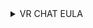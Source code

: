 <details>
<summary> VR CHAT EULA </summary>


Language:	
English
This Terms of Service document may also be accessed at https://hello.vrchat.com/legal

TERMS OF SERVICE

Last Updated: August 10, 2022

Welcome, and thank you for your interest in VRChat Inc. (“VRChat,” “we,” or “us”) and our website at http://www.vrchat.com/, along with our related websites, networks, desktop applications (each, a “Desktop Client”), VR headset applications (each, a “VR Client” and together with any Desktop Clients, “Clients”), software development kits for use in connection with any technology or services made available by or on behalf of VRChat (each, an “SDK”), and other services provided by us (collectively, including any Clients and SDKs, the “Platform”). This VRChat Terms of Service (this “TOS”), is a legally binding contract between you and VRChat regarding your use of the Platform.

PLEASE READ THE FOLLOWING TERMS CAREFULLY. BY CLICKING “I ACCEPT,” OR BY USING THE PLATFORM OR ANY PART OF THE PLATFORM, YOU ACKNOWLEDGE THAT YOU HAVE READ, UNDERSTOOD, AND AGREE TO BE BOUND BY THIS TOS. If you are not eligible, or do not agree to this TOS, then you do not have our permission to use the Platform or any part of the Platform.

You acknowledge and agree that, as provided in greater detail in this TOS:

any Client is licensed, not sold to you;
you may use the Platform only as set forth in this TOS;
the Platform is provided “as is” without warranties of any kind and VRChat’s liability to you is limited;
disputes arising under this TOS will be resolved by binding arbitration, and by accepting this TOS, as described in greater detail in Section 26, you and VRChat are each waiving the right to a trial by jury or to participate in a class action.

1. Platform Overview

VRChat is a platform for experiencing, creating, and publishing social virtual reality experiences. Subject to compliance with this TOS, and dependent on the then-current functionality of the Platform, users of the Platform (“Users”) may be able to use it to create, share, and interact with virtual worlds and avatars.

2. Eligibility

You must be at least 13 years of age to use the Platform. By agreeing to this TOS, you represent and warrant to us that: (a) you are at least 13 years of age; (b) you have not previously been suspended or removed from the Platform; and (c) your registration and your use of the Platform complies with all applicable laws and regulations. If you are at least 13 but are under the age of 18, you may only use the Platform with your parent’s or guardian’s consent and your parent or guardian must provide consent after having read this TOS. In such a case you represent and warrant and covenant that both you and your parent or guardian have read and consent to this TOS (including all the conditions, limitations, disclaimers, and waivers provided herein). You further acknowledge and agree that by using the Platform you are accepting a benefit that you cannot return or disgorge and that we are relying on your representations regarding your ability to accept and perform this TOS, and you therefore waive any right you may have under applicable law to void, rescind, or otherwise avoid this TOS. If you are a parent or guardian consenting to this TOS on behalf of a child between the ages of 13 and 18, you additionally agree to guarantee and be fully responsible for that person’s performance hereunder, including all financial obligations or liability he or she may incur, and all disclaimers and waivers of applicable legal protections provided herein, and you agree to take all actions (including executing such additional documents or agreements) necessary to effect and perfect the foregoing. In all other cases, you represent that you are 18 years or older and fully competent to enter into this TOS, and you hereby agree and acknowledge that you have read, understood, and agree to be bound by this TOS without modification.

If you are using the Platform on behalf of an entity, organization, or company, you represent and warrant that you have the authority to bind that organization to this TOS and you agree to be bound by this TOS on behalf of that organization.

You further represent and warrant that you are not listed on or covered by any sanctioned person lists administered by the United States government or United Nations, including but not limited to the United States Department of Treasury’s List of Specially Designated Nationals and Blocked Persons, the United States Department of Commerce’s List of Denied Persons or Entity List, and the United Nations Security Council Sanctions. You further represent that you are not located in a country subject to comprehensive United States sanctions, including Iran, Syria, Cuba, North Korea, the Crimea region of Ukraine, the Donetsk People’s Republic or the Luhansk People’s Republic. Should you become listed on or otherwise subject to any such list or are in a country subject to comprehensive United States sanctions, then you agree to immediately cease use of the Platform.

3. Accounts and Registration

To access most features of the Platform, you must register for an account (your “User Account”). When you register, you may be required to provide us with some information about yourself, such as your email address or other contact information. You agree that the information you provide to us is accurate and that you will keep it accurate and up to date at all times. When you register, you will be asked to provide a password.

You may also access certain features of the Platform using your login credentials for third-party accounts, such as your account with Steam, Facebook/Oculus, or HTC/Viveport (each a “Third-Party Account”). The Platform may offer functionality allowing you to merge your User Account with a Third-Party Account.

You are solely responsible for maintaining the confidentiality of the password(s) for your User Account and any Third-Party Accounts (each an “Account”), and you accept responsibility for all activities that occur under your Accounts. If you have reason to believe that your Account is no longer secure, then you must immediately notify us at support@vrchat.com.

4. Client Licenses

Subject to your complete and ongoing compliance with the terms and conditions in this TOS, VRChat grants you a limited, non-commercial (except as otherwise specified in this TOS or other written agreement between you and VRChat), non-exclusive, non-transferable, non-sublicensable, revocable license to each copy of any Client downloaded directly from VRChat’s website or from a legitimate marketplace (such as the Oculus, Steam, or Viveport Store), solely in an executable application format, for your personal use for lawful purposes, on a single compatible device you own or control, and to access and use the Platform in accordance with this TOS. The terms “Desktop Client” and “VR Client,” as used in this TOS, include any updates or modifications to the applicable Client made available to you by or on behalf of VRChat (unless provided with separate terms, in which case those terms are hereby incorporated into this TOS unless otherwise stated in those separate terms, and will control in the event of a conflict with the terms of this TOS, but only with respect to the applicable Client).

5. VRChat SDK License

Your use of any SDK or related SDK materials is subject to your complete and ongoing compliance with the terms and conditions in this TOS and the SDK terms applicable to the SDK (which are incorporated into this TOS by this reference). If no other SDK license terms are distributed in connection with a particular SDK or related SDK materials, then your use of such SDK or related SDK materials is subject to the SDK license available at https://hello.vrchat.com/legal/sdk (the “SDK License”).

6. Trademark License

Subject to your complete and ongoing compliance with this TOS, VRChat grants you a limited, non-commercial (except as otherwise specified in this TOS or other written agreement between you and VRChat), non-exclusive, non-transferable, non-sublicensable, revocable license to use its trade names, trademarks, service names, and service marks (“Marks”), solely when used in compliance with the then-current https://docs.google.com/presentation/d/e/2PACX-1vRlm7h3Vh5sjRVS478amvSywI1D7GWuMzv_kYkxOPW8dELnAVJq9Fbiqp_hnE1o2N-v2NyKOntdiaOz/pub?slide=id.g7ca235226a_0_13 (or any successor URL designated by VRChat) (the “Brand Guidelines”), and solely in connection with permitted uses under this TOS, in each case, provided that you may not use any Marks in a way that would suggest that you are affiliated with VRChat or that VRChat has reviewed or approved of any of the content with which the Marks are used. The Brand Guidelines are incorporated into this TOS by this reference. Any goodwill in the Marks will inure solely to VRChat.

7. No Support

We are under no obligation to provide support for the Platform. In instances where we may offer support, the support will be subject to applicable published policies.

8. Payment

8.1. . Access to the Platform, or to certain features of the Platform, may require you to pay fees. Before you pay any fees, you will have an opportunity to review and accept the fees that you will be charged. Unless otherwise stated, all fees or other amounts specified in this TOS or on the Platform are in U.S. dollars and are non-refundable. Purchases made through third-party markets, such as Steam and Oculus, may be governed by additional terms provided by such third-party markets. If VRChat changes the fees for any part of the Platform, including by adding additional fees or charges, VRChat will provide you advance notice of those changes. If you do not accept the changes, VRChat may discontinue providing the Platform or the applicable portion of the Platform to you. VRChat or its third-party payment processors will charge the payment method you specify at the time of purchase. You authorize VRChat and its third-party payment processors to charge all sums as described in this TOS to that payment method. If you pay any fees with a credit card, VRChat or its third-party payment processors may seek pre-authorization of your credit card account prior to your purchase to verify that the credit card is valid and has the necessary funds or credit available to cover your purchase. If you use the Platform to update or cancel any existing authorized payment, it may take up to 10 business days for the update or cancellation to take effect.

8.2. . Certain premium features on the Platform may be made available through purchase of a subscription (“Subscription Service”). Subscription Services involve automatically recurring payments for periodic charges and may be purchased through a third-party market. If you activate a Subscription Service, you authorize VRChat (or the applicable third-party market) to periodically charge, on a going-forward basis and until cancellation of either the recurring payments or your Account, all accrued sums for your subscription to the Subscription Service on or before the payment due date for the accrued sums. The “Subscription Billing Date” is the date when you first purchase a subscription to a Subscription Service. The Subscription Service will begin on the Subscription Billing Date and continue for the subscription period that you select on your Account (such period, the “Initial Subscription Period”), and will automatically renew for successive periods of the same duration as the Initial Subscription Period (the Initial Subscription Period and each such renewal period, each a “Subscription Period”). Your Account will be charged automatically on the Subscription Billing Date for all applicable fees and taxes for the next Subscription Period. Your subscription to the Subscription Service will continue unless and until you cancel your subscription or we terminate it. You must cancel your subscription to a Subscription Service before it renews in order to avoid billing of the next periodic subscription fee to your Account. We (or the applicable third-party market) will bill the periodic subscription fee to the payment method you provide during purchase (or to a different payment method if you change your payment information). We may suspend or terminate access to a Subscription Service for any Account for which any amount is due but unpaid. In addition to the amount due for any Subscription Service, a delinquent Account may be charged with fees or charges that are incidental to any chargeback or collection of any unpaid amount, including collection fees. If your payment method is no longer valid at the time a renewal subscription fee is due, then VRChat reserves the right to suspend your Account and your access to the Platform without any liability to you. If your Account is terminated or suspended for violation of this TOS, any ongoing Subscription Service associated with the Account may be canceled and no refund will be provided for any remaining portion of your then-current Subscription Period(s). Payments for Subscription Services are non-refundable. If you have activated a Subscription Service through a third-party market, you may cancel your subscription to that Subscription Service through the third-party market’s account settings or other procedures established by that third-party market. If you have questions, please email us at support@vrchat.com.

9. User Content

9.1. . Certain features of the Platform may permit Users to develop content on or submit, upload, publish, broadcast, or otherwise transmit content to or via the Platform (directly, through any automated process, or via a third party acting on your behalf or at your direction) (“Post”), including software code, messages, photos, video, images, folders, data, text, and other types of works (all such content, “User Content”). As between you and VRChat, you retain copyright and any other proprietary rights in the User Content you Post, subject to the licenses granted in this TOS or in any other agreement between you and VRChat.

9.2. . By Posting any User Content, you grant VRChat a worldwide, non-exclusive, irrevocable, royalty-free, perpetual, fully-paid right and license (with the right to sublicense through multiple tiers) to host, store, transfer, publicly display, publicly perform (including by means of digital audio transmission), communicate to the public, reproduce, modify for the purpose of formatting for display, create derivative works as authorized in this TOS, and distribute that User Content, in whole or in part, in any media formats and through any media channels, in each instance whether now known or hereafter developed. All of the rights you grant in this TOS are provided on a through-to-the-audience basis, meaning the owners or operators of external services will not have any separate liability to you or any other third party for User Content that is Posted or otherwise used on external services via the Platform. You agree to pay all monies owing to any person or entity resulting from Posting your User Content and from VRChat’s exercise of the license set forth in this Section. You agree that the license granted to VRChat under this Section 9.2 applies to any User Content you directly or indirectly previously Posted.

9.3. . By Posting or sharing User Content with other Users of the Platform in a public portion of the Platform, or by setting any of your User Content to public, you grant those Users a non-exclusive license to access and use that User Content as permitted by this TOS and the functionality of the Platform.

9.4. . You must not Post User Content if you are not the owner of or are not fully authorized to grant rights in all of the elements of that User Content. VRChat disclaims any and all liability in connection with User Content. You are solely responsible for your User Content and the consequences of Posting User Content. By Posting User Content, you affirm, represent, and warrant that:

a. you are the creator and owner of that User Content, or have the necessary licenses, rights, consents, and permissions to authorize VRChat and Users to use and distribute that User Content as necessary to exercise the licenses granted by you in this section, in the manner contemplated by VRChat, the Platform, and this TOS;

b. your User Content, and the Posting or other use of your User Content as contemplated by this TOS, does not and will not: (i) infringe, violate, misappropriate, or otherwise breach any third-party right, including any copyright, trademark, patent, trade secret, moral right, privacy right, right of publicity, or any other intellectual property, contract, or proprietary right; (ii) slander, defame, libel, or invade the right of privacy, publicity or other property rights of any other person; or (iii) cause VRChat to violate any law or regulation or require us to obtain any further licenses from or pay any royalties, fees, compensation or other amounts or provide any attribution to any third parties; and

c. your User Content could not be deemed by a reasonable person to be objectionable, profane, indecent, pornographic, harassing, threatening, embarrassing, hateful, or otherwise inappropriate.

9.5. . If you are a composer or author of a musical work and have granted non-exclusive rights to a Performing Rights Organization (“PRO”), then you must notify your PRO of the royalty-free licenses you grant through this TOS to VRChat or to other Users. You are solely responsible for ensuring your compliance with the relevant PRO’s reporting obligations. If you have assigned your rights to a music publisher or a PRO, then you must obtain the consent of that music publisher or PRO to grant the royalty-free license(s) set forth in this TOS or have that music publisher or PRO enter into this TOS with VRChat. Just because you authored a musical work (e.g., wrote a song) does not mean you have the right to grant VRChat the licenses in this TOS. If you are a recording artist under contract with a record label, then you are solely responsible for ensuring that your use of the Platform is in compliance with any contractual obligations you have to your record label, including if you create any new recordings through the Platform that may be claimed by your label. Finally, if you wish to perform a cover song and Post it, you are responsible for securing all rights in and to the underlying musical work before Posting your recording or performance of that musical work.

9.6. . Where permitted by functionality within the Platform, you may delete copies or instances of your User Content that you have uploaded to your Account through the normal functionality of the Platform. If you delete your User Content through use of that functionality, the licenses granted by you in this Section 9 to your User Content terminate as described in this Section 9.6 with respect to the particular copies or instances of your User Content that you have deleted. The termination of the licenses does not apply to any copies or instances of the same User Content that you have not specifically deleted from the Platform, including those that may be displayed elsewhere or that may be stored by other Users to whom you transferred copies. The licenses under this Section 9 that you granted to your User Content that you have deleted through the Platform will survive termination solely to allow VRChat to: (a) retain server copies of particular instances of your User Content, including copies stored in connection with back-up, debugging, and testing procedures; and (b) enable the exercise of the licenses granted in this Section 9 for any other copies or instances of the same User Content that you have not specifically deleted from the Platform, including those that may be displayed elsewhere or that exist in other Users’ account inventories.

9.7. . We are under no obligation to edit or control User Content that you or other Users may Post, and will not be in any way responsible or liable for User Content. VRChat may, however, at any time and without prior notice, screen, remove, edit, or block any User Content that in our sole judgment violates this TOS, is alleged to violate the rights of third parties, or is otherwise objectionable. You understand that, when using the Platform, you will be exposed to User Content from a variety of sources and acknowledge that User Content may be inaccurate, offensive, indecent, or objectionable. Most User Content, including worlds and avatars, available through VRChat is created by other Users or third parties, and VRChat does not control or actively monitor the content or technical features of individual worlds, avatars, or other User Content. You understand that any world you enter is at your own risk. You agree to waive, and do waive, any legal or equitable right or remedy you have or may have against VRChat with respect to User Content. We expressly disclaim any and all liability in connection with User Content. If notified by a User or content owner that User Content allegedly does not conform to this TOS, we may investigate the allegation and determine in our sole discretion whether to remove the User Content, which we reserve the right to do at any time and without notice. VRChat may block, filter, mute, remove or disable access to any User Content uploaded to or transmitted through the Platform without any liability to the User who Posted such User Content or to any other Users of the Platform. For clarity, VRChat does not permit copyright-infringing activities on the Platform.

10. Digital Millennium Copyright Act

We comply with the provisions of the Digital Millennium Copyright Act applicable to Internet service providers (17 U.S.C. §512, as amended). Please review our copyright policy available at https://hello.vrchat.com/copyright (or any successor URL designated by VRChat) (the “Copyright Policy”). The Copyright Policy is incorporated by this reference into, and made a part of, this TOS.

11. Restrictions

You may not reproduce, distribute, publicly display, publicly perform, or create derivative works of any part of the Platform except as otherwise expressly agreed in a separate written agreement between you and VRChat. You may not use any part of the Platform for any commercial uses or other uses outside the scope of what is expressly permitted in this TOS without entering into a separate written agreement with VRChat that expressly allows that expanded use (such an agreement, a “Commercial Use Agreement”). Unless, and solely to the extent that, such a restriction is impermissible under applicable law or applicable third-party license, you may not, and may not permit any third party to: (a) decompile, reverse engineer, or otherwise access or attempt to access the source code for any portion of the Platform, or make or attempt to make any modification to any portion of the Platform (other than modifications of the type described in the applicable User documentation made available to you by VRChat) or (b) interfere with or circumvent any feature of the Platform, including any security, or access control mechanism. You may not use the Platform for any purpose other than a purpose for which the applicable part of the Platform is expressly designed. If you are prohibited under applicable law from using any part(s) of the Platform, you may not use them. You represent and covenant that you have complied and will continue to comply with the rights and obligations set forth in this TOS with regards to your use of any part(s) of the Platform previously downloaded or accessed. We make no representation that the Platform is appropriate or available for use outside of the United States. Access to the Platform from countries or territories or by individuals where such access is illegal is prohibited. Nothing in this Section 11 or in this TOS is intended to restrict Users from streaming their use of the Platform through a third-party streaming platform, including Twitch and YouTube, provided that such use is in compliance with all other terms of this TOS, including the Brand Guidelines and in compliance with all applicable third-party terms relating to those third-party systems (such streaming, “Permitted Streaming”). This TOS does not prohibit you from monetizing such streaming through third-party streaming platforms’ authorized monetization systems. Your use of any third-party streaming platform is subject to that platform’s terms.

12. Prohibited Conduct and Anti-Cheat Measures

12.1.

By using the Platform, you agree not to:

a. use the Platform for any illegal purpose or in violation of any local, state, national, or international law;

b. violate, encourage others to violate, or provide instructions on how to violate, any right of a third party, including by infringing or misappropriating any third-party intellectual property right;

c. share, publicly Post, copy, or distribute another User’s User Content without their permission (except for Permitted Streaming);

d. Post, upload, or distribute any User Content or other content that is unlawful, defamatory, libelous, inaccurate, or that a reasonable person could deem to be objectionable, profane, indecent, pornographic, harassing, threatening, embarrassing, hateful, or otherwise inappropriate;

e. interfere with security-related features of the Platform, including by: (i) disabling or circumventing features that prevent or limit use, printing, or copying of any content or (ii) reverse engineering or otherwise attempting to discover the source code of any portion of the Platform, including any SDK, except to the extent that the activity is expressly permitted by applicable law;

f. upload to the Platform any software code, routine, or instructions that interfere with, or otherwise attempt to impair, the operation of the Platform, any User’s enjoyment of the Platform, or any User’s underlying code or hardware, including by: (i) uploading or otherwise disseminating any virus, adware, spyware, worm, or other malicious code; (ii) making any unsolicited offer or advertisement to another User; (iii) attempting to collect personal information about another User or third party without consent; or (iv) interfering with or disrupting any network, equipment, or server connected to or used to provide the Platform, or violating any regulation, policy, or procedure of any such network, equipment, or server;

g. perform any fraudulent activity including impersonating any person or entity, claiming a false affiliation or identity, accessing any other Platform account without permission, or falsifying your age or date of birth;

h. bypass any security or other features of the Platform designed to control how the Platform is used, harvest, or mine User Content from the Platform, or otherwise access or use the Platform in a manner inconsistent with individual human usage;

i. use any engine, software tool, agent, device, or mechanism (including any robot, spambot, spider, crawler, scraper, or other automated means or interface) not provided by us to access, search, or otherwise use any portion of the Platform or to extract data;

j. decipher, reverse engineer, decompile, or disassemble the Platform or any Client, or the software used to provide the Platform or a Client, in whole or in part, or authorize, direct, or cause a third party to do so;

k. use, display, mirror, frame, or utilize framing techniques to enclose the Platform or any content available through the Platform (“Content”), or any portion or component of the Platform, unless and solely to the extent VRChat provides the means for embedding any part of the Platform or the Content;

l. access, tamper with, or use non-public areas of the Platform, VRChat’s (or its infrastructure providers’) computer systems and infrastructure, or the technical delivery systems of VRChat’s providers;

m. use the Platform in any manner to harass, abuse, stalk, threaten, defame, or otherwise infringe or violate the rights of any other party;

n. sell or otherwise transfer the access granted under this TOS or any Materials (as defined below) or any right or ability to view, access, or use any Materials; or

o. attempt to do any of the acts described in this Section 12, or assist or permit any person in engaging in any of the acts described in this Section 12.

12.2.

We aim to provide users with a positive user experience on the Platform by minimizing abuse of VRChat or other users on the Platform. We strictly enforce prohibitions against cheating, hacking, account stealing and any other unauthorized or fraudulent activity on the Platform. We use a variety of anti-cheat and fraud prevention technologies (collectively, the “Anti-Cheat Measures”) to help us identify and prevent malicious activity. The Anti-Cheat Measures technologies may be developed by VRChat or a third party. One such service we use is Easy Anti-Cheat (“EAC”) from Epic Games, Inc. (“Epic”), which helps prevent certain of the acts listed above in Section 12.1. TO THE FULLEST EXTENT PERMITTED BY APPLICABLE LAW, NONE OF VRCHAT’S THIRD-PARTY PROVIDERS OF ANTI-CHEAT MEASURES WILL HAVE ANY LIABILITY TO YOU WITH RESPECT TO SUCH ANTI-CHEAT MEASURES.

When you launch VRChat, the Anti-Cheat Measures may monitor your gameplay and device’s RAM, processes, communications, and file storage for purposes of detecting violations of, and enforcing, this TOS, including but not limited to the use of “modified clients” (“Mods”) to participate in Prohibited Conduct as defined in this Section 12.

VRChat may collect relevant information needed for our investigation and enforcement purposes such as your account information, details related to your use of Mods, and any times cheating was detected. We also may terminate your Account if we determine you have been cheating.

If you deny VRChat or its service providers the ability to process personal data or request that it be deleted such that VRChat cannot determine whether you are using modified software or cheating, VRChat has the right to block your access to use a Client or the Platform and prevent use of a Client or the Platform.

13. Termination; Discontinuation and Modification of the Service

This TOS is effective beginning when you accept this TOS or first access or use the Platform, and ending when terminated as described below.

You may terminate your User Account at any time by contacting customer service at support@vrchat.com or through account deletion functionality that may be provided to you via the Platform. If you log into the Platform using a Third-Party Account, you may only terminate your Account through emailing support@vrchat.com. If you terminate your Account, you remain obligated to pay all outstanding fees, if any, incurred prior to termination relating to your use of the Platform.

If you violate any provision of this TOS, your permission from us to use the Platform will terminate automatically. In addition, VRChat may in its sole discretion terminate your User Account on the Platform or suspend or terminate your access to the Platform at any time for any reason or no reason, with or without notice. Pre-paid fees, if any, will not be refunded if your User Account or access to the Platform is suspended or terminated due to violation of this TOS.

We also reserve the right to terminate this TOS, or modify or discontinue all or any portion of the Platform at any time (including by limiting or discontinuing certain features of the Platform), temporarily or permanently, without notice to you. We will have no liability whatsoever on account of any change to the Platform, including any paid-for functionalities of the Platform, or any suspension or termination of your access to or use of the Platform. You should retain copies of any User Content you Post so that you have permanent copies if the Platform is modified in such a way that you lose access to User Content you Posted.

Upon termination of this TOS, (a) your license rights will terminate and you must immediately cease all use of the Platform; (b) you will no longer be authorized to access your Account or the Platform; (c) you must pay VRChat any unpaid amount that was due prior to termination, and (d) all payment obligations accrued prior to termination and Sections 2, 3, 8, 9, 10, 11, 12, 13, 15, 16, 18, 19, 20, 21, 22, 23, 24, 25, 26, 27, 28 and 29, and any terms that survive within the Ancillary Agreements (defined below), will survive. You are solely responsible for retaining copies of any User Content you Post since upon termination of your Account, you may lose access rights to any User Content you Posted. If your Account has been terminated for a breach of this TOS, you are prohibited from creating a new account on the Platform using a different name, email address or other forms of account verification.

14. Third-Party Platforms and Linked Websites

VRChat may provide tools through the Platform that enable you to export information, including User Content, to third-party services, including through features that allow you to sign into a third-party service using your Account credentials, link your account on VRChat with an account on the third-party service, such as Twitter or Facebook, or through our implementation of third-party buttons (such as “like” or “share” buttons). By using one of these tools, you hereby authorize VRChat to transfer that information to the applicable third-party service. Third-party services are not under our control, and, to the fullest extent permitted by law, we are not responsible for any third-party service’s use of your exported information. The Platform may also contain links to third-party websites. Linked websites are not under our control, and we are not responsible for their content. Please be sure to review the terms of service and privacy policy of any third-party services before you share any User Content or information with such third-party services. Once sharing occurs, VRChat will have no control over the information that has been shared.

15. Use of Data

You agree that VRChat may collect, use, and share information, including UDID and other information about you, your device, system, any Client, and peripherals, as disclosed in the VRChat Privacy Policy, available at http://www.vrchat.com/privacy (or any successor URL designated by VRChat) (the “Privacy Policy”). Please read the Privacy Policy carefully for information relating to our collection, use, storage, and disclosure of your personal information. The Privacy Policy is incorporated by this reference into, and made a part of, this TOS.

16. IP Ownership, Reservation of Rights

The Platform, including any Clients and SDKs, is, as between you and VRChat, owned and operated by VRChat. The Clients, SDKs, Content, visual interfaces, interactive features, information, graphics, design, compilation, computer code (including source code or object code), products, services, and all other elements of the Platform (the “Materials”), are protected by copyright, trade dress, patent, and trademark laws of the United States and other jurisdictions, international conventions, and all other relevant intellectual property and proprietary rights, and applicable laws. As between you and VRChat, all Materials, including all associated intellectual property rights, are the sole and exclusive property of VRChat, its subsidiaries or affiliated companies, or its third-party licensors. You may not sell, license, distribute, copy, modify, publicly perform or display, transmit, publish, edit, adapt, create derivative works from, or use the Materials except as expressly authorized under this TOS. VRChat reserves all rights not expressly granted in this TOS. You do not acquire any right, title, or interest to the Materials, whether by implication, estoppel, or otherwise, except for the limited rights set forth in this TOS.

17. Third-Party Software

The software you download comprises a package of components, including certain third-party software (“Third-Party Software'') provided under separate license terms (the “Third-Party Terms”). Your use of the Third-Party Software in conjunction with any Client or the SDK in a manner consistent with this TOS is permitted, however, you may have broader rights under the applicable Third-Party Terms and nothing in this TOS prevents, restricts, or is intended to prevent or restrict your use of the Third-Party Software under the applicable third-party licenses or to limit your use of Third-Party Software under those third-party licenses. The Platform may contain or be provided together with open source software. Each item of open source software is subject to its own applicable license terms, which can be found at https://www.vrchat.com/legal/attribution and/or in the Platform’s documentation or the applicable help, notices, about or source files. Copyrights to the open source software are held by the respective copyright holders indicated therein.

18. Modification of this TOS

We reserve the right, at our discretion, to change this TOS on a going-forward basis at any time. Please check this TOS periodically for changes. Revisions will be effective immediately except that, for existing Users, material revisions will be effective as stated below. If a change to this TOS materially modifies your rights or obligations, you will be required to accept the modified TOS in order to continue to use the Platform. This TOS will be identified by the most recent date of revision and will be effective immediately upon being made available through http://www.vrchat.com/ or otherwise through the Platform, except: (a) if any such modification materially alters your rights under this TOS, we will attempt to notify you directly through a message sent to the email address you have provided to VRChat, if any, or through a pop-up window or other notification when you access or use the Platform; (b) such materially modified TOS will be effective upon the earlier of your use of the Platform with actual knowledge of the changes or thirty days after the changes are made available to you; and (c) no modifications to this TOS will apply to any dispute between you and VRChat that arose prior to the date of such modification. Your use of the Platform after modifications to this TOS become effective constitutes your binding acceptance of such changes. If you are dissatisfied with the terms of this TOS or any modifications to this TOS, then you agree that your sole and exclusive remedy is to discontinue any use of the Platform.

19. Feedback

If you provide VRChat with any comments, bug reports, feedback, or modifications proposed or suggested by you for the Platform (“Feedback”), such Feedback is provided on a non-confidential basis (notwithstanding any notice to the contrary you may include in any accompanying communication), and VRChat will have the right to use such Feedback at its discretion, including the incorporation of such suggested changes into the Platform. You hereby grant VRChat a perpetual, unrestricted, irrevocable, nonexclusive, fully-paid up, royalty-free license under all rights necessary to exploit and use your Feedback for any purpose, including to improve the Platform and create other products and services. We will have no obligation to provide you with attribution for any Feedback you provide to us.

21. Indemnity

To the fullest extent permitted by law, you are responsible for your use of the Platform, and you will defend and indemnify VRChat and its officers, directors, managers, members, employees, consultants, affiliates, subsidiaries, and agents and any licensors or suppliers that provide Materials (together, the “VRChat Entities”) from and against every claim brought by a third party, and any related liability, damage, loss, and expense, including reasonable attorneys’ fees and costs, arising out of or in any way connected with: (a) your access to, use of, or alleged use of, the Platform; (b) your violation of any portion of this TOS, any representation, warranty, or agreement referenced in this TOS, or any applicable law or regulation; (c) your violation of any third-party right, including any intellectual property right or publicity, confidentiality, other property, or privacy right; or (d) any dispute or issue between you and any third party. We reserve the right, at our own expense, to assume the exclusive defense and control of any matter otherwise subject to indemnification by you (without limiting your indemnification obligations with respect to that matter), and in that case, you agree to cooperate with our defense of that claim.

21. Disclaimers; No Warranties

ALL PARTS OF THE PLATFORM AND ALL MATERIALS AND CONTENT AVAILABLE THROUGH THE PLATFORM (INCLUDING ANY USER CONTENT) ARE PROVIDED “AS IS” AND ON AN “AS AVAILABLE” BASIS, WITHOUT WARRANTY OR CONDITION OF ANY KIND, EITHER EXPRESS OR IMPLIED. TO THE MAXIMUM EXTENT PERMITTED BY APPLICABLE LAW, THE VRCHAT ENTITIES DISCLAIM ALL WARRANTIES OF ANY KIND, WHETHER EXPRESS OR IMPLIED, RELATING TO THE PLATFORM AND ALL MATERIALS AND CONTENT AVAILABLE THROUGH THE PLATFORM (INCLUDING ANY USER CONTENT), INCLUDING: (a) ANY IMPLIED WARRANTY OF MERCHANTABILITY, FITNESS FOR A PARTICULAR PURPOSE, TITLE, QUIET ENJOYMENT, OR NON-INFRINGEMENT AND (b) ANY WARRANTY ARISING OUT OF COURSE OF DEALING, USAGE, OR TRADE. THE VRCHAT ENTITIES DO NOT WARRANT THAT THE PLATFORM OR ANY PORTION OF THE PLATFORM, OR ANY MATERIALS OR CONTENT OFFERED THROUGH THE PLATFORM (INCLUDING ANY USER CONTENT), WILL BE UNINTERRUPTED, SECURE, OR FREE OF ERRORS, VIRUSES, OR OTHER HARMFUL COMPONENTS, AND DO NOT WARRANT THAT ANY OF THOSE ISSUES WILL BE CORRECTED. VRCHAT EXPRESSLY DISCLAIMS ANY WARRANTIES OF ANY KIND WITH RESPECT TO THE ACCURACY OR FUNCTIONALITY OF LOCATION-BASED SERVICES, AND WITH RESPECT TO THE ACCURACY, VALIDITY, OR COMPLETENESS OF ANY INFORMATION OR FEATURES AVAILABLE THROUGH THE PLATFORM, OR THE QUALITY OR CONSISTENCY OF THE PLATFORM. VRCHAT FURTHER DISCLAIMS ANY WARRANTY OR LIABILITY RELATED TO YOUR CARRIER’S NETWORK OR SERVICE.

NO ADVICE OR INFORMATION, WHETHER ORAL OR WRITTEN, OBTAINED BY YOU FROM THE PLATFORM OR ANY MATERIALS OR CONTENT AVAILABLE THROUGH THE PLATFORM WILL CREATE ANY WARRANTY REGARDING ANY OF THE VRCHAT ENTITIES OR THE PLATFORM THAT IS NOT EXPRESSLY STATED IN THIS TOS. YOU ASSUME ALL RISK FOR ANY DAMAGE THAT MAY RESULT FROM YOUR USE OF OR ACCESS TO THE PLATFORM, YOUR DEALING WITH ANY OTHER USER, AND ANY MATERIALS OR CONTENT AVAILABLE THROUGH THE PLATFORM. YOU UNDERSTAND AND AGREE THAT YOU USE ANY PORTION OF THE PLATFORM, AND USE, ACCESS, DOWNLOAD, OR OTHERWISE OBTAIN MATERIALS OR CONTENT THROUGH THE PLATFORM AND ANY ASSOCIATED SITES OR PLATFORMS, AT YOUR OWN DISCRETION AND RISK, AND THAT YOU ARE SOLELY RESPONSIBLE FOR ANY DAMAGE TO YOUR PROPERTY (INCLUDING YOUR COMPUTER SYSTEM OR MOBILE DEVICE USED IN CONNECTION WITH THE PLATFORM), OR THE LOSS OF DATA THAT RESULTS FROM THE USE OF THE PLATFORM OR THE DOWNLOAD OR USE OF THAT MATERIAL OR CONTENT.

THE LIMITATIONS, EXCLUSIONS AND DISCLAIMERS IN THIS SECTION 21 APPLY TO THE FULLEST EXTENT PERMITTED BY LAW. VRCHAT DOES NOT DISCLAIM ANY WARRANTY OR OTHER RIGHT THAT VRCHAT IS PROHIBITED FROM DISCLAIMING UNDER APPLICABLE LAW. SOME JURISDICTIONS MAY PROHIBIT A DISCLAIMER OF WARRANTIES AND YOU MAY HAVE OTHER RIGHTS THAT VARY FROM JURISDICTION TO JURISDICTION.

22. Limitation of Liability

TO THE FULLEST EXTENT PERMITTED BY LAW, IN NO EVENT WILL THE VRCHAT ENTITIES BE LIABLE TO YOU FOR ANY INDIRECT, INCIDENTAL, SPECIAL, CONSEQUENTIAL OR PUNITIVE DAMAGES (INCLUDING DAMAGES FOR LOSS OF PROFITS, GOODWILL, OR ANY OTHER INTANGIBLE LOSS) ARISING OUT OF OR RELATING TO YOUR ACCESS TO OR USE OF, OR YOUR INABILITY TO ACCESS OR USE, THE PLATFORM OR ANY MATERIALS OR CONTENT ON THE PLATFORM, OR OTHERWISE ARISING OUT OF THIS TOS (INCLUDING ANY ANCILLARY AGREEMENT), WHETHER BASED ON WARRANTY, CONTRACT, TORT (INCLUDING NEGLIGENCE), STATUTE, OR ANY OTHER LEGAL THEORY, AND WHETHER OR NOT ANY VRCHAT ENTITY HAS BEEN INFORMED OF THE POSSIBILITY OF DAMAGE.

EXCEPT AS PROVIDED IN SECTION 26.5.c, THE AGGREGATE LIABILITY OF THE VRCHAT ENTITIES TO YOU FOR ALL CLAIMS ARISING OUT OF OR RELATING TO THE USE OF OR ANY INABILITY TO USE ANY PORTION OF THE PLATFORM OR OTHERWISE UNDER THIS TOS, WHETHER IN CONTRACT, TORT, OR OTHERWISE, IS LIMITED TO THE GREATER OF: (a) THE AMOUNT YOU HAVE PAID TO VRCHAT FOR ACCESS TO AND USE OF THE PLATFORM IN THE 12 MONTHS PRIOR TO THE EVENT(S) OR CIRCUMSTANCES GIVING RISE TO SUCH CLAIM OR (b) $100.

SOME JURISDICTIONS DO NOT ALLOW THE EXCLUSION OR LIMITATION OF LIABILITY FOR CONSEQUENTIAL OR INCIDENTAL DAMAGES. ACCORDINGLY, THE ABOVE LIMITATION MAY NOT APPLY TO YOU.

EACH PROVISION OF THIS TOS THAT PROVIDES FOR A LIMITATION OF LIABILITY, DISCLAIMER OF WARRANTIES, OR EXCLUSION OF DAMAGES IS INTENDED TO AND DOES ALLOCATE THE RISKS BETWEEN THE PARTIES UNDER THIS TOS. THIS ALLOCATION IS AN ESSENTIAL ELEMENT OF THE BASIS OF THE BARGAIN BETWEEN THE PARTIES. EACH OF THESE PROVISIONS IS SEVERABLE AND INDEPENDENT OF ALL OTHER PROVISIONS OF THIS TOS. THE LIMITATIONS IN THIS SECTION 22 WILL APPLY EVEN IF ANY LIMITED REMEDY FAILS OF ITS ESSENTIAL PURPOSE.

23. Third-Party Disputes

VRCHAT IS NOT AFFILIATED WITH ANY CARRIER, SERVICE PROVIDER, OR ADVERTISER, AND ANY DISPUTE YOU HAVE WITH ANY CARRIER, SERVICE PROVIDER, ADVERTISER, OR OTHER THIRD PARTY, INCLUDING ANY OTHER USER OF ANY PLATFORM, IS DIRECTLY BETWEEN YOU AND SUCH THIRD PARTY, AND YOU IRREVOCABLY RELEASE VRCHAT (AND OUR OFFICERS, DIRECTORS, AGENTS, SUBSIDIARIES, JOINT VENTURES AND EMPLOYEES) FROM CLAIMS, DEMANDS AND DAMAGES (ACTUAL AND CONSEQUENTIAL) OF EVERY KIND AND NATURE, KNOWN AND UNKNOWN, ARISING OUT OF OR IN ANY WAY CONNECTED WITH SUCH DISPUTES. IF YOU ARE A CALIFORNIA RESIDENT, YOU WAIVE CALIFORNIA CIVIL CODE §1542, WHICH SAYS: “A GENERAL RELEASE DOES NOT EXTEND TO CLAIMS WHICH THE CREDITOR DOES NOT KNOW OR SUSPECT TO EXIST IN HIS FAVOR AT THE TIME OF EXECUTING THE RELEASE, WHICH IF KNOWN BY HIM MUST HAVE MATERIALLY AFFECTED HIS SETTLEMENT WITH THE DEBTOR.”

24. Governing Law

This TOS is governed by the laws of the State of California without regard to conflict of law principles that would result in the application of the laws of another jurisdiction. If a lawsuit or court proceeding is permitted under this TOS, then you and VRChat agree to submit to the personal and exclusive jurisdiction of the state courts and federal courts located within San Francisco, California for the purpose of litigating any dispute. We operate the Platform primarily from the United States, and we make no representation that Materials included in the Platform are appropriate or available for use in other locations.

25. Miscellaneous

25.1. Your use of the Platform is subject to all additional terms, policies, rules, or guidelines applicable to the Platform or certain features of the Platform that we may post on or link to from any part of the Platform (the “Additional Terms”), such as additional license agreements for any downloadable Materials, an SDK, or rules that apply to particular features or content on the Platform, subject to Section 18 (Modification of this TOS). All Additional Terms are incorporated by this reference into, and made a part of, this TOS.

25.2. This TOS (which includes the Copyright Policy, the Privacy Policy, and, if applicable, the SDK License, any Additional Terms, and any Commercial Use Agreement between you and VRChat (collectively, the “Ancillary Agreements”)) is the entire and exclusive understanding and agreement between you and VRChat regarding your use of the Platform.

25.3. Except as expressly permitted in this TOS, this TOS may be amended only by a written agreement signed by authorized representatives of all parties to this TOS.

25.4. You may not assign or transfer this TOS or your rights under this TOS, in whole or in part, by operation of law or otherwise, without our prior written consent. We may assign this TOS and all rights granted under this TOS, including with respect to your User Content, at any time without notice or consent.

25.5. The failure to require performance of any provision will not affect our right to require performance at any other time after that, nor will a waiver by us of any breach or default of this TOS, or any provision of this TOS, be a waiver of any subsequent breach or default or a waiver of the provision itself.

25.6. For purposes of this TOS, (a) the words “include,” “includes” and “including” will be deemed to be followed by the words “without limitation”; (b) the words “such as”, “for example” “e.g.” and any derivatives of those words will mean by way of example and the items that follow these words will not be deemed an exhaustive list; (c) the word “or” is used in the inclusive sense of “and/or” and the terms “or,” “any,” and “either” are not exclusive; (d) the words “herein,” “hereof,” “hereby,” “hereto” and “hereunder” refer to this Agreement as a whole; (e) words denoting the singular have a comparable meaning when used in the plural, and vice-versa; and (f) whenever the context may require, any pronouns used in this Agreement shall include the corresponding masculine, feminine or neuter forms, and the singular form of nouns and pronouns shall include the plural, and vice versa. The headings set forth in this TOS are for convenience of reference purposes only and shall not affect or be deemed to affect in any way the meaning or interpretation of this Agreement or any term or provision hereof. Unless otherwise specified, references to “$” and “dollars'' are to the currency of the United States of America. Any law defined or referred to herein means such law as from time to time amended, modified or supplemented, including (in the case of statutes) by succession of comparable successor laws.

25.7. If any part of this TOS is held to be invalid or unenforceable, the unenforceable part will be given effect to the greatest extent possible, and the remaining parts will remain in full force and effect.

26. Dispute Resolution and Arbitration

26.1. . In the interest of resolving disputes between you and VRChat in the most expedient and cost effective manner, you and VRChat agree that every dispute arising in connection with this TOS, the Platform, and communications from us will be resolved by binding confidential arbitration in English. Arbitration is less formal than a lawsuit in court. Arbitration uses a neutral arbitrator instead of a judge or jury, may allow for more limited discovery than in court, and can be subject to very limited review by courts. Arbitrators can award the same damages and relief that a court can award. This agreement to arbitrate disputes includes all claims arising out of or relating to any aspect of this TOS, the Platform, and communications from us, whether based in contract, tort, statute, fraud, misrepresentation, or any other legal theory, and regardless of whether a claim arises during or after the termination of this TOS. YOU UNDERSTAND AND AGREE THAT, BY ENTERING INTO THIS TOS, YOU AND VRCHAT ARE EACH WAIVING THE RIGHT TO A TRIAL BY JURY OR TO PARTICIPATE IN A CLASS ACTION.

26.2. . Despite the provisions of Section 26.1, nothing in this TOS will be deemed to waive, preclude, or otherwise limit the right of either party to: (a) bring an individual action in small claims court; (b) pursue an enforcement action through the applicable federal, state, or local agency if that action is available; (c) seek injunctive relief in a court of law in aid of arbitration; or (d) to file suit in a court of law to address an intellectual property infringement claim.

26.3. . If you do not wish to resolve disputes by binding arbitration, you may opt out of the provisions of this Section 26 within 30 days after the date that you agree to this TOS by sending a letter to VRChat Inc., Attention: Legal Department – Arbitration Opt-Out, 548 Market St., #93053 San Francisco, CA, 94104-5401, that specifies: your full legal name, the email address associated with your Account on the Platform, and a statement that you wish to opt out of arbitration (“Opt-Out Notice”). Once VRChat receives your Opt-Out Notice, this Section 26 will be void and any action arising out of this TOS will be resolved as set forth in Section 24. The remaining provisions of this TOS will not be affected by your Opt-Out Notice.

26.4. . Any arbitration between you and VRChat will: (a) be settled under the Federal Arbitration Act; (b) be governed by the Commercial Dispute Resolution Procedures and the Supplementary Procedures for Consumer Related Disputes (collectively, “AAA Rules”) of the American Arbitration Association (“AAA”), as modified by this TOS; (c) be administered by the AAA; and (d) if an arbitration hearing is held, take place at a mutually-agreed location in San Francisco County, California. The AAA Rules and filing forms are available online at www.adr.org, by calling the AAA at 1-800-778-7879, or by contacting VRChat. The arbitrator has exclusive authority to resolve any dispute relating to the interpretation, applicability, or enforceability of this binding arbitration agreement.

26.5.

a. A party who intends to seek arbitration must first send a written notice of the dispute to the other party by certified U.S. Mail or by Federal Express (signature required) or, only if such other party has not provided a current physical address, then by electronic mail (“Notice”). VRChat’s address for Notice is: VRChat Inc., 548 Market St, #93053 San Francisco, CA, 94104-5401. The Notice must: (i) describe the nature and basis of the claim or dispute and (ii) set forth the specific relief sought (“Demand”).

b. The parties will make good faith efforts to resolve the claim directly, but if the parties do not reach an agreement to do so within 30 days after the Notice is received, you or VRChat may commence an arbitration proceeding. All arbitration proceedings between the parties will be confidential unless otherwise agreed by the parties in writing. During the arbitration, the amount of any settlement offer made by you or VRChat must not be disclosed to the arbitrator until after the arbitrator makes a final decision and award, if any.

c. If the dispute is finally resolved through arbitration in your favor, VRChat will pay you the highest of: (i) the amount awarded by the arbitrator, if any; (ii) the last written settlement amount offered by VRChat in settlement of the dispute prior to the arbitrator’s award; and (iii) $1,000.

26.6. . If you commence arbitration in accordance with this TOS, VRChat will reimburse you for your payment of the filing fee, unless your claim is for more than US$10,000, in which case the payment of any fees will be decided by the AAA Rules. Any arbitration hearing will take place at a location to be agreed upon in the county and state of your residence, but if the claim is for US$10,000 or less, you may choose whether the arbitration will be conducted: (a) solely on the basis of documents submitted to the arbitrator; (b) through a non-appearance based telephone hearing; or (c) by an in-person hearing as established by the AAA Rules in the county (or parish) of your residence or billing address. If the arbitrator finds that either the substance of your claim or the relief sought in the Demand is frivolous or brought for an improper purpose (as measured by the standards set forth in Federal Rule of Civil Procedure 11(b)), then the payment of all fees will be governed by the AAA Rules. In that case, you agree to reimburse VRChat for all monies previously disbursed by it that are otherwise your obligation to pay under the AAA Rules.

26.7. . Regardless of the manner in which the arbitration is conducted, the arbitrator must issue a reasoned written decision sufficient to explain the essential findings and conclusions on which the decision and award, if any, are based. The arbitrator may make rulings and resolve disputes as to the payment and reimbursement of fees or expenses at any time during the proceeding and upon request from either party made within 14 days of the arbitrator’s ruling on the merits.

26.8. . YOU AND VRCHAT AGREE THAT EACH MAY BRING CLAIMS AGAINST THE OTHER ONLY IN YOUR OR ITS INDIVIDUAL CAPACITY AND NOT AS A PLAINTIFF OR CLASS MEMBER IN ANY PURPORTED CLASS OR REPRESENTATIVE PROCEEDING. Furthermore, unless both you and VRChat agree otherwise, the arbitrator may not consolidate more than one person’s claims, and may not otherwise preside over any form of a representative or class proceeding.

26.9. . If VRChat makes any future change to this arbitration provision, other than a change to VRChat’s address for Notice, you may reject the change by sending us written notice within 30 days of the change to VRChat’s address for Notice, in which case your Account with VRChat will be immediately terminated and this arbitration provision, as in effect immediately prior to the changes you rejected will survive.

26.10. . If Section 26.8 is found to be unenforceable or if the entirety of this Section 26 is found to be unenforceable, or if VRChat receives an Opt-Out Notice from you, then the entirety of this Section will be null and void and, in that case, the parties agree that the exclusive jurisdiction and venue described in Section 24 will govern any action arising out of or related to this TOS.

27. Communications

27.1. . By using the Platform, you consent to receiving certain electronic communications from us as further described in our Privacy Policy. Please read our Privacy Policy to learn more about our electronic communications practices. You agree that any notices, agreements, disclosures, or other communications that we send to you electronically will satisfy any legal communication requirements, including that those communications be in writing.

27.2. . We may send you emails concerning our products and services, as well as those of third parties. You may opt out of promotional emails by following the unsubscribe instructions in the promotional email itself.

28. Contact Information

The Platform is offered by VRChat Inc., located at 548 Market St., #93053 San Francisco, CA, 94104-5401. You may contact us by sending correspondence to that address or by emailing us at support@vrchat.com.

29. Notice to California Residents

If you are a California resident, under California Civil Code Section 1789.3, you may contact the Complaint Assistance Unit of the Division of Consumer Services of the California Department of Consumer Affairs in writing at 1625 N. Market Blvd., Suite S-202, Sacramento, California 95834, or by telephone at (800) 952-5210 in order to resolve a complaint regarding the Platform or to receive further information regarding use of the Platform.

* * * * *

</details>